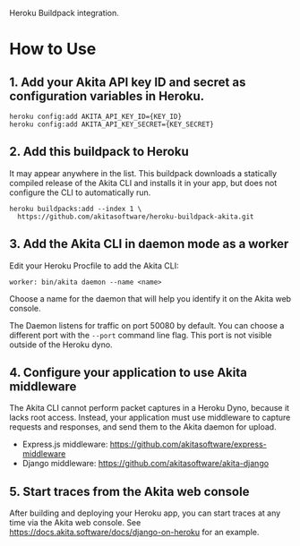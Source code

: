 Heroku Buildpack integration.

# How to Use

## 1. Add your Akita API key ID and secret as configuration variables in Heroku.

```shell
heroku config:add AKITA_API_KEY_ID={KEY_ID}
heroku config:add AKITA_API_KEY_SECRET={KEY_SECRET}
```

## 2. Add this buildpack to Heroku

It may appear anywhere in the list. This buildpack downloads a statically compiled 
release of the Akita CLI and installs it in your app, but does not configure 
the CLI to automatically run.

```shell
heroku buildpacks:add --index 1 \
  https://github.com/akitasoftware/heroku-buildpack-akita.git
```

## 3. Add the Akita CLI in daemon mode as a worker

Edit your Heroku Procfile to add the Akita CLI:

```
worker: bin/akita daemon --name <name>
```

Choose a name for the daemon that will help you identify it on the Akita web console.

The Daemon listens for traffic on port 50080 by default. You can choose a different
port with the `--port` command line flag. This port is not visible outside of the
Heroku dyno. 

## 4. Configure your application to use Akita middleware

The Akita CLI cannot perform packet captures in a Heroku Dyno, because it lacks root
access.  Instead, your application must use middleware to capture requests and responses,
and send them to the Akita daemon for upload.

 * Express.js middleware: https://github.com/akitasoftware/express-middleware 
 * Django middleware: https://github.com/akitasoftware/akita-django

## 5. Start traces from the Akita web console

After building and deploying your Heroku app, you can start traces at any time via
the Akita web console.  See https://docs.akita.software/docs/django-on-heroku for an 
example.


